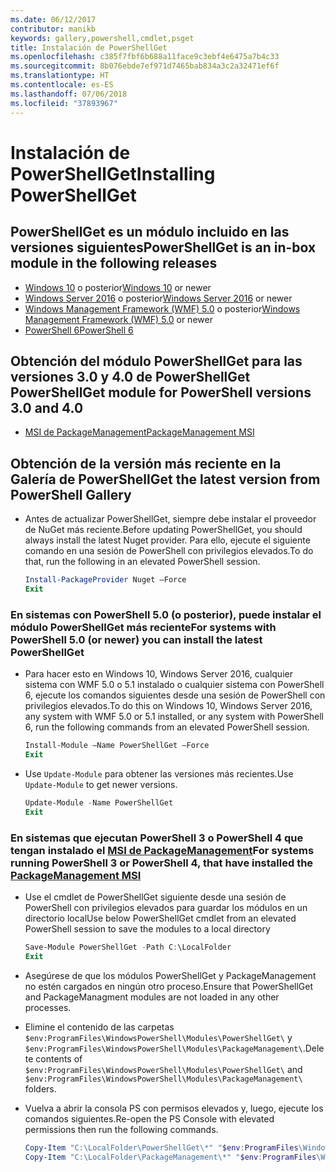 ```yaml
---
ms.date: 06/12/2017
contributor: manikb
keywords: gallery,powershell,cmdlet,psget
title: Instalación de PowerShellGet
ms.openlocfilehash: c385f7fbf6b688a11face9c3ebf4e6475a7b4c33
ms.sourcegitcommit: 8b076ebde7ef971d7465bab834a3c2a32471ef6f
ms.translationtype: HT
ms.contentlocale: es-ES
ms.lasthandoff: 07/06/2018
ms.locfileid: "37893967"
---
```

# <a name="installing-powershellget"></a><span data-ttu-id="cec6c-103">Instalación de PowerShellGet</span><span class="sxs-lookup"><span data-stu-id="cec6c-103">Installing PowerShellGet</span></span>

## <a name="powershellget-is-an-in-box-module-in-the-following-releases"></a><span data-ttu-id="cec6c-104">PowerShellGet es un módulo incluido en las versiones siguientes</span><span class="sxs-lookup"><span data-stu-id="cec6c-104">PowerShellGet is an in-box module in the following releases</span></span>

- <span data-ttu-id="cec6c-105">[Windows 10](https://www.microsoft.com/en-us/windows) o posterior</span><span class="sxs-lookup"><span data-stu-id="cec6c-105">[Windows 10](https://www.microsoft.com/en-us/windows) or newer</span></span>
- <span data-ttu-id="cec6c-106">[Windows Server 2016](/windows-server/windows-server) o posterior</span><span class="sxs-lookup"><span data-stu-id="cec6c-106">[Windows Server 2016](/windows-server/windows-server) or newer</span></span>
- <span data-ttu-id="cec6c-107">[Windows Management Framework (WMF) 5.0](https://www.microsoft.com/en-us/download/details.aspx?id=50395) o posterior</span><span class="sxs-lookup"><span data-stu-id="cec6c-107">[Windows Management Framework (WMF) 5.0](https://www.microsoft.com/en-us/download/details.aspx?id=50395) or newer</span></span>
- [<span data-ttu-id="cec6c-108">PowerShell 6</span><span class="sxs-lookup"><span data-stu-id="cec6c-108">PowerShell 6</span></span>](https://github.com/PowerShell/PowerShell/releases)

## <a name="get-powershellget-module-for-powershell-versions-30-and-40"></a><span data-ttu-id="cec6c-109">Obtención del módulo PowerShellGet para las versiones 3.0 y 4.0 de PowerShell</span><span class="sxs-lookup"><span data-stu-id="cec6c-109">Get PowerShellGet module for PowerShell versions 3.0 and 4.0</span></span>

- [<span data-ttu-id="cec6c-110">MSI de PackageManagement</span><span class="sxs-lookup"><span data-stu-id="cec6c-110">PackageManagement MSI</span></span>](https://www.microsoft.com/en-us/download/details.aspx?id=51451)

## <a name="get-the-latest-version-from-powershell-gallery"></a><span data-ttu-id="cec6c-111">Obtención de la versión más reciente en la Galería de PowerShell</span><span class="sxs-lookup"><span data-stu-id="cec6c-111">Get the latest version from PowerShell Gallery</span></span>

- <span data-ttu-id="cec6c-112">Antes de actualizar PowerShellGet, siempre debe instalar el proveedor de NuGet más reciente.</span><span class="sxs-lookup"><span data-stu-id="cec6c-112">Before updating PowerShellGet, you should always install the latest Nuget provider.</span></span> <span data-ttu-id="cec6c-113">Para ello, ejecute el siguiente comando en una sesión de PowerShell con privilegios elevados.</span><span class="sxs-lookup"><span data-stu-id="cec6c-113">To do that, run the following in an elevated PowerShell session.</span></span>

  ```powershell
  Install-PackageProvider Nuget –Force
  Exit
  ```

### <a name="for-systems-with-powershell-50-or-newer-you-can-install-the-latest-powershellget"></a><span data-ttu-id="cec6c-114">En sistemas con PowerShell 5.0 (o posterior), puede instalar el módulo PowerShellGet más reciente</span><span class="sxs-lookup"><span data-stu-id="cec6c-114">For systems with PowerShell 5.0 (or newer) you can install the latest PowerShellGet</span></span>

- <span data-ttu-id="cec6c-115">Para hacer esto en Windows 10, Windows Server 2016, cualquier sistema con WMF 5.0 o 5.1 instalado o cualquier sistema con PowerShell 6, ejecute los comandos siguientes desde una sesión de PowerShell con privilegios elevados.</span><span class="sxs-lookup"><span data-stu-id="cec6c-115">To do this on Windows 10, Windows Server 2016, any system with WMF 5.0 or 5.1 installed, or any system with PowerShell 6, run the following commands from an elevated PowerShell session.</span></span>

  ```powershell
  Install-Module –Name PowerShellGet –Force
  Exit
  ```

- <span data-ttu-id="cec6c-116">Use `Update-Module` para obtener las versiones más recientes.</span><span class="sxs-lookup"><span data-stu-id="cec6c-116">Use `Update-Module` to get newer versions.</span></span>

  ```powershell
  Update-Module -Name PowerShellGet
  Exit
  ```

### <a name="for-systems-running-powershell-3-or-powershell-4-that-have-installed-the-packagemanagement-msihttpswwwmicrosoftcomen-usdownloaddetailsaspxid51451"></a><span data-ttu-id="cec6c-117">En sistemas que ejecutan PowerShell 3 o PowerShell 4 que tengan instalado el [MSI de PackageManagement](https://www.microsoft.com/en-us/download/details.aspx?id=51451)</span><span class="sxs-lookup"><span data-stu-id="cec6c-117">For systems running PowerShell 3 or PowerShell 4, that have installed the [PackageManagement MSI](https://www.microsoft.com/en-us/download/details.aspx?id=51451)</span></span>

- <span data-ttu-id="cec6c-118">Use el cmdlet de PowerShellGet siguiente desde una sesión de PowerShell con privilegios elevados para guardar los módulos en un directorio local</span><span class="sxs-lookup"><span data-stu-id="cec6c-118">Use below PowerShellGet cmdlet from an elevated PowerShell session to save the modules to a local directory</span></span>

  ```powershell
  Save-Module PowerShellGet -Path C:\LocalFolder
  Exit
  ```

- <span data-ttu-id="cec6c-119">Asegúrese de que los módulos PowerShellGet y PackageManagement no estén cargados en ningún otro proceso.</span><span class="sxs-lookup"><span data-stu-id="cec6c-119">Ensure that PowerShellGet and PackageManagment modules are not loaded in any other processes.</span></span>
- <span data-ttu-id="cec6c-120">Elimine el contenido de las carpetas `$env:ProgramFiles\WindowsPowerShell\Modules\PowerShellGet\` y `$env:ProgramFiles\WindowsPowerShell\Modules\PackageManagement\`.</span><span class="sxs-lookup"><span data-stu-id="cec6c-120">Delete contents of `$env:ProgramFiles\WindowsPowerShell\Modules\PowerShellGet\` and  `$env:ProgramFiles\WindowsPowerShell\Modules\PackageManagement\` folders.</span></span>
- <span data-ttu-id="cec6c-121">Vuelva a abrir la consola PS con permisos elevados y, luego, ejecute los comandos siguientes.</span><span class="sxs-lookup"><span data-stu-id="cec6c-121">Re-open the PS Console with elevated permissions then run the following commands.</span></span>

  ```powershell
  Copy-Item "C:\LocalFolder\PowerShellGet\*" "$env:ProgramFiles\WindowsPowerShell\Modules\PowerShellGet\" -Recurse -Force
  Copy-Item "C:\LocalFolder\PackageManagement\*" "$env:ProgramFiles\WindowsPowerShell\Modules\PackageManagement\" -Recurse -Force
  ```